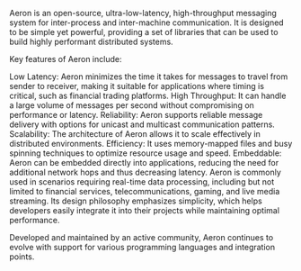 Aeron is an open-source, ultra-low-latency, high-throughput messaging system for inter-process and inter-machine communication. It is designed to be simple yet powerful, providing a set of libraries that can be used to build highly performant distributed systems.

Key features of Aeron include:

Low Latency: Aeron minimizes the time it takes for messages to travel from sender to receiver, making it suitable for applications where timing is critical, such as financial trading platforms.
High Throughput: It can handle a large volume of messages per second without compromising on performance or latency.
Reliability: Aeron supports reliable message delivery with options for unicast and multicast communication patterns.
Scalability: The architecture of Aeron allows it to scale effectively in distributed environments.
Efficiency: It uses memory-mapped files and busy spinning techniques to optimize resource usage and speed.
Embeddable: Aeron can be embedded directly into applications, reducing the need for additional network hops and thus decreasing latency.
Aeron is commonly used in scenarios requiring real-time data processing, including but not limited to financial services, telecommunications, gaming, and live media streaming. Its design philosophy emphasizes simplicity, which helps developers easily integrate it into their projects while maintaining optimal performance.

Developed and maintained by an active community, Aeron continues to evolve with support for various programming languages and integration points.
